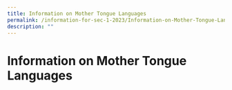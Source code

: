 ```yaml
---
title: Information on Mother Tongue Languages
permalink: /information-for-sec-1-2023/Information-on-Mother-Tongue-Languages/
description: ""
---
```

Information on Mother Tongue Languages
======================================
